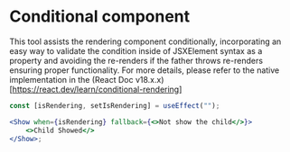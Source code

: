 # Conditional component

This tool assists the rendering component conditionally, incorporating an easy way to validate the condition inside of JSXElement syntax as a property and avoiding the re-renders if the father throws re-renders ensuring proper functionality. For more details, please refer to the native implementation in the (React Doc v18.x.x)[https://react.dev/learn/conditional-rendering]

```jsx
const [isRendering, setIsRendering] = useEffect("");

<Show when={isRendering} fallback={<>Not show the child</>}>
    <>Child Showed</>
</Show>;
```
